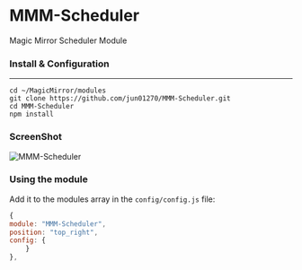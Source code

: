 # MMM-Scheduler
Magic Mirror Scheduler Module
### Install & Configuration ###
___
    cd ~/MagicMirror/modules
    git clone https://github.com/jun01270/MMM-Scheduler.git
    cd MMM-Scheduler
    npm install


### ScreenShot ###
![MMM-Scheduler](https://user-images.githubusercontent.com/95270524/185603023-afa83da1-02f2-47cb-a6fd-fe5e6148d0e5.png)


### Using the module ###
Add it to the modules array in the `config/config.js` file:

```javascript
{
module: "MMM-Scheduler",
position: "top_right",
config: {
	}
},
```
